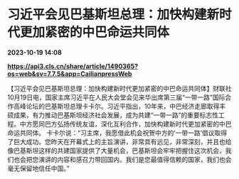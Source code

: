 # 习近平会见巴基斯坦总理：加快构建新时代更加紧密的中巴命运共同体

**2023-10-19 14:08**

**https://api3.cls.cn/share/article/1490365?os=web&sv=7.7.5&app=CailianpressWeb**

【习近平会见巴基斯坦总理：加快构建新时代更加紧密的中巴命运共同体】财联社10月19日电，国家主席习近平在人民大会堂会见来华出席第三届“一带一路”国际合作高峰论坛的巴基斯坦总理卡卡尔。习近平指出，10年来，中巴经济走廊取得丰硕成果，有力推动巴基斯坦经济社会发展，成为共建“一带一路”的重要标志性工程。中方愿同巴方弘扬传统友谊，深化互利合作，加快构建新时代更加紧密的中巴命运共同体。 卡卡尔说：“习主席，我愿借此机会祝贺中方的‘一带一路’倡议取得了巨大成功。您昨天在开幕式上的主旨演讲，非常具有远见，非常深刻，并且也给像巴基斯坦这样的共建国家提供了大量机会，巴基斯坦会牢牢把握住这次机会，我们也会把您演讲的内容和感召力带回国内。我们是您最值得信赖的国家，我们也会毫无保留地信任中国。”
